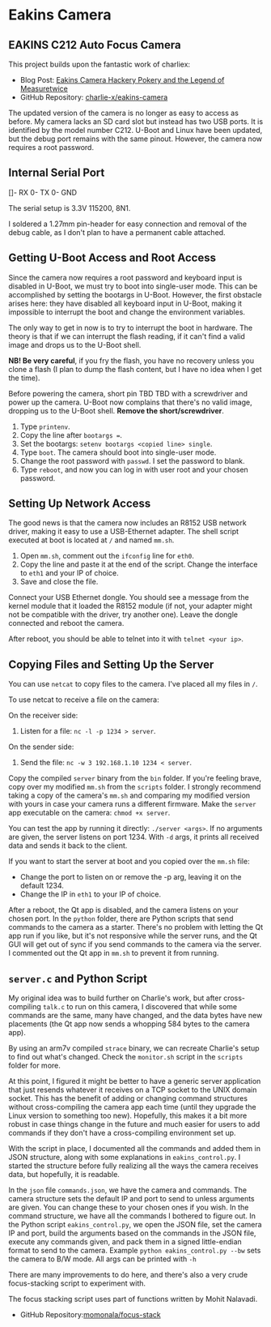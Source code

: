 # Eakins Camera

## EAKINS C212 Auto Focus Camera

This project builds upon the fantastic work of charliex:
- Blog Post: [Eakins Camera Hackery Pokery and the Legend of Measuretwice](https://charliex2.wordpress.com/2020/01/14/eakins-camera-hackery-pokery-and-the-legend-of-measuretwice/)
- GitHub Repository: [charlie-x/eakins-camera](https://github.com/charlie-x/eakins-camera)

The updated version of the camera is no longer as easy to access as before. My camera lacks an SD card slot but instead has two USB ports. It is identified by the model number C212. U-Boot and Linux have been updated, but the debug port remains with the same pinout. However, the camera now requires a root password.

## Internal Serial Port

[]- RX
 0- TX
 0- GND

The serial setup is 3.3V 115200, 8N1.

I soldered a 1.27mm pin-header for easy connection and removal of the debug cable, as I don't plan to have a permanent cable attached.

## Getting U-Boot Access and Root Access

Since the camera now requires a root password and keyboard input is disabled in U-Boot, we must try to boot into single-user mode. This can be accomplished by setting the bootargs in U-Boot. However, the first obstacle arises here: they have disabled all keyboard input in U-Boot, making it impossible to interrupt the boot and change the environment variables.

The only way to get in now is to try to interrupt the boot in hardware. The theory is that if we can interrupt the flash reading, if it can't find a valid image and drops us to the U-Boot shell.

**NB! Be very careful**, if you fry the flash, you have no recovery unless you clone a flash (I plan to dump the flash content, but I have no idea when I get the time).

Before powering the camera, short pin TBD TBD with a screwdriver and power up the camera. U-Boot now complains that there's no valid image, dropping us to the U-Boot shell. **Remove the short/screwdriver**.

1. Type `printenv`.
2. Copy the line after `bootargs =`.
3. Set the bootargs: `setenv bootargs <copied line> single`.
4. Type `boot`. The camera should boot into single-user mode.
5. Change the root password with `passwd`. I set the password to blank.
6. Type `reboot`, and now you can log in with user root and your chosen password.

## Setting Up Network Access

The good news is that the camera now includes an R8152 USB network driver, making it easy to use a USB-Ethernet adapter. The shell script executed at boot is located at `/` and named `mm.sh`.

1. Open `mm.sh`, comment out the `ifconfig` line for `eth0`.
2. Copy the line and paste it at the end of the script. Change the interface to `eth1` and your IP of choice.
3. Save and close the file.

Connect your USB Ethernet dongle. You should see a message from the kernel module that it loaded the R8152 module (if not, your adapter might not be compatible with the driver, try another one). Leave the dongle connected and reboot the camera.

After reboot, you should be able to telnet into it with `telnet <your ip>`.

## Copying Files and Setting Up the Server

You can use `netcat` to copy files to the camera. I've placed all my files in `/`.

To use netcat to receive a file on the camera:

On the receiver side:
1. Listen for a file: `nc -l -p 1234 > server`.

On the sender side:
1. Send the file: `nc -w 3 192.168.1.10 1234 < server`.

Copy the compiled `server` binary from the `bin` folder. If you're feeling brave, copy over my modified `mm.sh` from the `scripts` folder. I strongly recommend taking a copy of the camera's `mm.sh` and comparing my modified version with yours in case your camera runs a different firmware. Make the `server` app executable on the camera: `chmod +x server`.

You can test the app by running it directly: `./server <args>`. If no arguments are given, the server listens on port 1234. With `-d` args, it prints all received data and sends it back to the client.

If you want to start the server at boot and you copied over the `mm.sh` file:
- Change the port to listen on or remove the -p arg, leaving it on the default 1234.
- Change the IP in `eth1` to your IP of choice.

After a reboot, the Qt app is disabled, and the camera listens on your chosen port. In the `python` folder, there are Python scripts that send commands to the camera as a starter. There's no problem with letting the Qt app run if you like, but it's not responsive while the server runs, and the Qt GUI will get out of sync if you send commands to the camera via the server. I commented out the Qt app in `mm.sh` to prevent it from running.

## `server.c` and Python Script

My original idea was to build further on Charlie's work, but after cross-compiling `talk.c` to run on this camera, I discovered that while some commands are the same, many have changed, and the data bytes have new placements (the Qt app now sends a whopping 584 bytes to the camera app).

By using an arm7v compiled `strace` binary, we can recreate Charlie's setup to find out what's changed. Check the `monitor.sh` script in the `scripts` folder for more.

At this point, I figured it might be better to have a generic server application that just resends whatever it receives on a TCP socket to the UNIX domain socket. This has the benefit of adding or changing command structures without cross-compiling the camera app each time (until they upgrade the Linux version to something too new). Hopefully, this makes it a bit more robust in case things change in the future and much easier for users to add commands if they don't have a cross-compiling environment set up.

With the script in place, I documented all the commands and added them in JSON structure, along with some explanations in `eakins_control.py`. I started the structure before fully realizing all the ways the camera receives data, but hopefully, it is readable.

In the `json` file `commands.json`, we have the camera and commands. The camera structure sets the default IP and port to send to unless arguments are given. You can change these to your chosen ones if you wish. In the command structure, we have all the commands I bothered to figure out. In the Python script `eakins_control.py`, we open the JSON file, set the camera IP and port, build the arguments based on the commands in the JSON file, execute any commands given, and pack them in a signed little-endian format to send to the camera.
Example `python eakins_control.py --bw` sets the camera to B/W mode. All args can be printed with `-h`

There are many improvements to do here, and there's also a very crude focus-stacking script to experiment with.

The focus stacking script uses part of functions written by Mohit Nalavadi.  
- GitHub Repository:[momonala/focus-stack](https://github.com/momonala/focus-stack)



